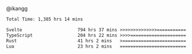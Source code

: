 @ikangg
<!--START_SECTION:waka-->

```txt
Total Time: 1,385 hrs 14 mins

Svelte                     794 hrs 37 mins >>>>>>>>>>>>>>===========   56.60 %
TypeScript                 204 hrs 22 mins >>>>=====================   14.56 %
Rust                       41 hrs 2 mins   >========================   02.92 %
Lua                        23 hrs 2 mins   =========================   01.64 %
```

<!--END_SECTION:waka-->

